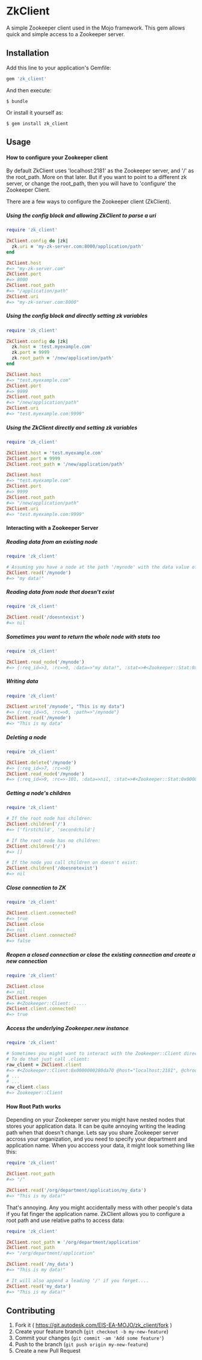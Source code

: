 # ZkClient

A simple Zookeeper client used in the Mojo framework. This gem allows quick and simple access to a Zookeeper server.

## Installation

Add this line to your application's Gemfile:

```ruby
gem 'zk_client'
```

And then execute:

    $ bundle

Or install it yourself as:

    $ gem install zk_client

## Usage

#### How to configure your Zookeeper client

By default ZkClient uses 'localhost:2181' as the Zookeeper server, and '/' as the root_path. More on that later. But if you want to point to a different zk server, or change the root_path, then you will have to 'configure' the Zookeeper Client.

There are a few ways to configure the Zookeeper client (ZkClient).

##### Using the config block and allowing ZkClient to parse a uri

```ruby
require 'zk_client'

ZkClient.config do |zk|
  zk.uri = 'my-zk-server.com:8000/application/path'
end

ZkClient.host
#=> "my-zk-server.com"
ZkClient.port
#=> 8000
ZkClient.root_path
#=> "/application/path"
ZkClient.uri
#=> "my-zk-server.com:8000"

```

##### Using the config block and directly setting zk variables

```ruby
require 'zk_client'

ZkClient.config do |zk|
  zk.host = 'test.myexample.com'
  zk.port = 9999
  zk.root_path = '/new/application/path'
end

ZkClient.host
#=> "test.myexample.com"
ZkClient.port
#=> 9999
ZkClient.root_path
#=> "/new/application/path"
ZkClient.uri
#=> "test.myexample.com:9999"

```

##### Using the ZkClient directly and setting zk variables

```ruby
require 'zk_client'

ZkClient.host = 'test.myexample.com'
ZkClient.port = 9999
ZkClient.root_path = '/new/application/path'

ZkClient.host
#=> "test.myexample.com"
ZkClient.port
#=> 9999
ZkClient.root_path
#=> "/new/application/path"
ZkClient.uri
#=> "test.myexample.com:9999"

```


#### Interacting with a Zookeeper Server

##### Reading data from an existing node

```ruby
require 'zk_client'

# Assuming you have a node at the path '/mynode' with the data value of 'my data!'
ZkClient.read('/mynode')
#=> "my data!"

```

##### Reading data from node that doesn't exist

```ruby
require 'zk_client'

ZkClient.read('/doesntexist')
#=> nil

```

##### Sometimes you want to return the whole node with stats too

```ruby
require 'zk_client'

ZkClient.read_node('/mynode')
#=> {:req_id=>3, :rc=>0, :data=>"my data!", :stat=>#<Zookeeper::Stat:0x000000028569f0 @exists=true, @czxid=2, @mzxid=10665, @ctime=1425596120895, @mtime=1441087085411, @version=2, @cversion=3, @aversion=0, @ephemeralOwner=0, @dataLength=0, @numChildren=3, @pzxid=9621>}

```

##### Writing data

```ruby
require 'zk_client'

ZkClient.write('/mynode', "This is my data")
#=> {:req_id=>5, :rc=>0, :path=>"/mynode"} 
ZkClient.read('/mynode')
#=> "This is my data"
```

##### Deleting a node

```ruby
require 'zk_client'

ZkClient.delete('/mynode')
#=> {:req_id=>7, :rc=>0} 
ZkClient.read_node('/mynode')
#=> {:req_id=>9, :rc=>-101, :data=>nil, :stat=>#<Zookeeper::Stat:0x00000002803f70 @exists=false>}
```

##### Getting a node's children

```ruby
require 'zk_client'

# If the root node has children:
ZkClient.children('/')
#=> ['firstchild', 'secondchild']

# If the root node has no children:
ZkClient.children('/')
#=> []

# If the node you call children on doesn't exist:
ZkClient.children('/doesnotexist')
#=> nil
```

##### Close connection to ZK

```ruby
require 'zk_client'

ZkClient.client.connected?
#=> true 
ZkClient.close
#=> nil
ZkClient.client.connected?
#=> false 

```

##### Reopen a closed connection or close the existing connection and create a new connection

```ruby
require 'zk_client'

ZkClient.close
#=> nil 
ZkClient.reopen
#=> #<Zookeeper::Client: .....
ZkClient.client.connected?
#=> true 

```

##### Access the underlying Zookeeper.new instance
```ruby
require 'zk_client'

# Sometimes you might want to interact with the Zookeeper::Client directly.
# To do that just call .client:
raw_client = ZkClient.client
#=> #<Zookeeper::Client:0x0000000280da70 @host="localhost:2181", @chroot_path="", 0x0000000280c198 @level=0,
# ...
# ...
raw_client.class
#=> Zookeeper::Client 

```

#### How Root Path works
Depending on your Zookeeper server you might have nested nodes that stores your application data. It can be quite annoying writing the leading path when that doesn't change. Lets say you share Zookeeper server accross your organization, and you need to specify your department and application name. When you acccess your data, it might look something like this:

```ruby
require 'zk_client'

ZkClient.root_path
#=> "/"

ZkClient.read('/org/department/application/my_data')
#=> "This is my data!"

```

That's annoying. Any you might accidentally mess with other people's data  if you fat finger the application name. ZkClient allows you to configure a root path and use relative paths to access data:

```ruby
require 'zk_client'

ZkClient.root_path = '/org/department/application'
ZkClient.root_path
#=> "/org/department/application"

ZkClient.read('/my_data')
#=> "This is my data!"

# It will also append a leading '/' if you forget....
ZkClient.read('my_data')
#=> "This is my data!"

```



## Contributing

1. Fork it ( https://git.autodesk.com/EIS-EA-MOJO/zk_client/fork )
2. Create your feature branch (`git checkout -b my-new-feature`)
3. Commit your changes (`git commit -am 'Add some feature'`)
4. Push to the branch (`git push origin my-new-feature`)
5. Create a new Pull Request
